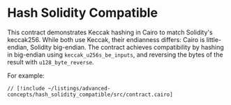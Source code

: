 # Hash Solidity Compatible

This contract demonstrates Keccak hashing in Cairo to match Solidity's keccak256. While both use Keccak, their endianness differs: Cairo is little-endian, Solidity big-endian. The contract achieves compatibility by hashing in big-endian using `keccak_u256s_be_inputs`, and reversing the bytes of the result with `u128_byte_reverse`.

For example:

```cairo
// [!include ~/listings/advanced-concepts/hash_solidity_compatible/src/contract.cairo]
```
